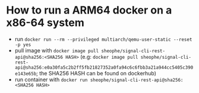 # How to run a ARM64 docker on a x86-64 system

* run `docker run --rm --privileged multiarch/qemu-user-static --reset -p yes`
* pull image with `docker image pull sheophe/signal-cli-rest-api@sha256:<SHA256 HASH>`
  (e.g: `docker image pull sheophe/signal-cli-rest-api@sha256:e0a30fa5c2b2ff5fb21827352a0fa94c6c6fbb3a21a944cc5405c390e143e65b`; the SHA256 HASH can be found on dockerhub)
* run container with `docker run sheophe/signal-cli-rest-api@sha256:<SHA256 HASH>`
